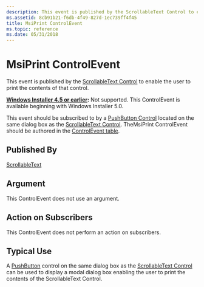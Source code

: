 ```yaml
---
description: This event is published by the ScrollableText Control to enable the user to print the contents of that control.
ms.assetid: 8cb91b21-f6db-4f49-827d-1ec739ff4f45
title: MsiPrint ControlEvent
ms.topic: reference
ms.date: 05/31/2018
---
```


# MsiPrint ControlEvent

This event is published by the [ScrollableText Control](scrollabletext-control.md) to enable the user to print the contents of that control.

**[Windows Installer 4.5 or earlier](not-supported-in-windows-installer-4-5.md):** Not supported. This ControlEvent is available beginning with Windows Installer 5.0.

This event should be subscribed to by a [PushButton Control](pushbutton-control.md) located on the same dialog box as the [ScrollableText Control](scrollabletext-control.md). TheMsiPrint ControlEvent should be authored in the [ControlEvent table](controlevent-table.md).

## Published By

[ScrollableText](scrollabletext-control.md)

## Argument

This ControlEvent does not use an argument.

## Action on Subscribers

This ControlEvent does not perform an action on subscribers.

## Typical Use

A [PushButton](pushbutton-control.md) control on the same dialog box as the [ScrollableText Control](scrollabletext-control.md) can be used to display a modal dialog box enabling the user to print the contents of the ScrollableText Control.

 

 



